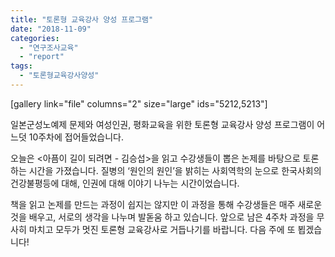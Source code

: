 ```yaml
---
title: "토론형 교육강사 양성 프로그램"
date: "2018-11-09"
categories: 
  - "연구조사교육"
  - "report"
tags: 
  - "토론형교육강사양성"
---
```


\[gallery link="file" columns="2" size="large" ids="5212,5213"\]

일본군성노예제 문제와 여성인권, 평화교육을 위한 토론형 교육강사 양성 프로그램이 어느덧 10주차에 접어들었습니다.

오늘은 <아픔이 길이 되려면 - 김승섭>을 읽고 수강생들이 뽑은 논제를 바탕으로 토론하는 시간을 가졌습니다. 질병의 ‘원인의 원인’을 밝히는 사회역학의 눈으로 한국사회의 건강불평등에 대해, 인권에 대해 이야기 나누는 시간이었습니다.

책을 읽고 논제를 만드는 과정이 쉽지는 않지만 이 과정을 통해 수강생들은 매주 새로운 것을 배우고, 서로의 생각을 나누며 발돋움 하고 있습니다. 앞으로 남은 4주차 과정을 무사히 마치고 모두가 멋진 토론형 교육강사로 거듭나기를 바랍니다. 다음 주에 또 뵙겠습니다!
